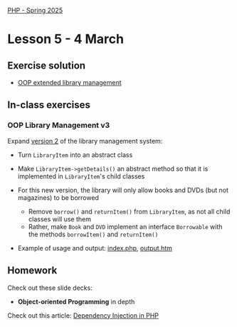 [PHP - Spring 2025](https://github.com/arturomorarioja-kea/WD_PHP_F25/blob/main/README.md)

# Lesson 5 - 4 March

[--> Cookies. Slides. Code sample. In-class exercise]: #
[--> php_pdo -> rework folder structure. initialise.php]: #
[--> add info on dependency injection]: #

## Exercise solution
- [OOP extended library management](https://github.com/arturomorarioja/php_oop_library_v2)

## In-class exercises

### OOP Library Management v3

Expand [version 2](https://github.com/arturomorarioja/php_oop_library_v2) of the library management system:
- Turn `LibraryItem` into an abstract class
- Make `LibraryItem->getDetails()` an abstract method so that it is implemented in `LibraryItem`'s child classes
- For this new version, the library will only allow books and DVDs (but not magazines) to be borrowed
  - Remove `borrow()` and `returnItem()` from `LibraryItem`, as not all child classes will use them
  - Rather, make `Book` and `DVD` implement an interface `Borrowable` with the methods `borrowItem()` and `returnItem()`

- Example of usage and output: [index.php](https://github.com/arturomorarioja-kea/WD_PHP_F25/blob/main/Lesson05/index.php), [output.htm](https://github.com/arturomorarioja-kea/WD_PHP_F25/blob/main/Lesson05/output.htm)

[Proposed solution(https://github.com/arturomorarioja/php_oop_library_v3)]: #

[### Language cookies]: #
[Write a PHP application that changes the language of the text to display via cookies:]: #

[!image(https://github.com/user-attachments/assets/8b5ebf44-06fc-49db-b9cb-f4490adef826)]: #

[!image(https://github.com/user-attachments/assets/3c4e79a1-d080-41b6-8876-9664bbb032e2)]: #

[Find the texts in both languages in the files `kea_en.json`(https://github.com/arturomorarioja-kea/WD_PHP_F25/blob/main/Lesson02/kea_en.json) and `kea_da.json`(https://github.com/arturomorarioja-kea/WD_PHP_F25/blob/main/Lesson02/kea_da.json).]: #

[**Notice**]: #
[To make the dropdown trigger the change without a submit button, you need to add a little JavaScript that submits the form where the dropdown is upon its `change` event.]: #

## Homework
Check out these slide decks:

[- Cookies in **PHP Syntax**]: #

- **Object-oriented Programming** in depth

Check out this article: [Dependency Injection in PHP](https://medium.com/software-engineering-and-architecture/dependency-injection-in-php-804b19a129ac)

[Check out these code samples:]: #
[- Cookie management(https://github.com/arturomorarioja/php_cookies)]: #

[Start working on the First Mandatory Assignment(https://kea-fronter.itslearning.com/LearningToolElement/ViewLearningToolElement.aspx?LearningToolElementId=1366218)]: #
